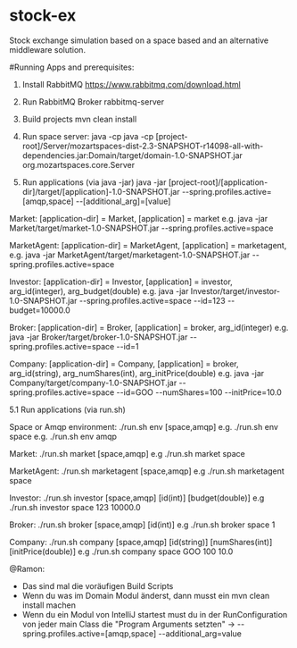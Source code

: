 # stock-ex
Stock exchange simulation based on a space based and an alternative middleware solution.

#Running Apps and prerequisites:

1. Install RabbitMQ
https://www.rabbitmq.com/download.html

2. Run RabbitMQ Broker
rabbitmq-server

3. Build projects
mvn clean install

4. Run space server:
java -cp java -cp [project-root]/Server/mozartspaces-dist-2.3-SNAPSHOT-r14098-all-with-dependencies.jar:Domain/target/domain-1.0-SNAPSHOT.jar org.mozartspaces.core.Server

5. Run applications (via java -jar)
java -jar [project-root]/[application-dir]/target/[application]-1.0-SNAPSHOT.jar --spring.profiles.active=[amqp,space] --[additional_arg]=[value]

Market: [application-dir] = Market, [application] = market
e.g. java -jar Market/target/market-1.0-SNAPSHOT.jar --spring.profiles.active=space

MarketAgent: [application-dir] = MarketAgent, [application] = marketagent,
e.g. java -jar MarketAgent/target/marketagent-1.0-SNAPSHOT.jar --spring.profiles.active=space

Investor: [application-dir] = Investor, [application] = investor, arg_id(integer), arg_budget(double)
e.g. java -jar Investor/target/investor-1.0-SNAPSHOT.jar --spring.profiles.active=space --id=123 --budget=10000.0

Broker: [application-dir] = Broker, [application] = broker, arg_id(integer)
e.g. java -jar Broker/target/broker-1.0-SNAPSHOT.jar --spring.profiles.active=space --id=1

Company: [application-dir] = Company, [application] = broker, arg_id(string), arg_numShares(int), arg_initPrice(double)
e.g. java -jar Company/target/company-1.0-SNAPSHOT.jar --spring.profiles.active=space --id=GOO --numShares=100 --initPrice=10.0

5.1 Run applications (via run.sh)

Space or Amqp environment: ./run.sh env [space,amqp]
e.g. ./run.sh env space
e.g. ./run.sh env amqp

Market: ./run.sh market [space,amqp]
e.g ./run.sh market space

MarketAgent: ./run.sh marketagent [space,amqp]
e.g ./run.sh marketagent space

Investor: ./run.sh investor [space,amqp] [id(int)] [budget(double)]
e.g ./run.sh investor space 123 10000.0

Broker: ./run.sh broker [space,amqp] [id(int)]
e.g ./run.sh broker space 1

Company: ./run.sh company [space,amqp] [id(string)] [numShares(int)] [initPrice(double)]
e.g ./run.sh company space GOO 100 10.0



@Ramon:
- Das sind mal die voräufigen Build Scripts
- Wenn du was im Domain Modul änderst, dann musst ein mvn clean install machen
- Wenn du ein Modul von IntelliJ startest must du in der RunConfiguration von jeder main Class die "Program Arguments setzten" -> --spring.profiles.active=[amqp,space] --additional_arg=value